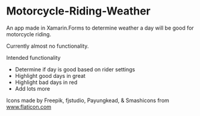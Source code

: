 # Motorcycle-Riding-Weather
An app made in Xamarin.Forms to determine weather a day will be good for motorcycle riding.

Currently almost no functionality.

Intended functionality
 - Determine if day is good based on rider settings
 - Highlight good days in great
 - Highlight bad days in red
 - Add lots more


Icons made by Freepik, fjstudio, Payungkead, & Smashicons from www.flaticon.com 
